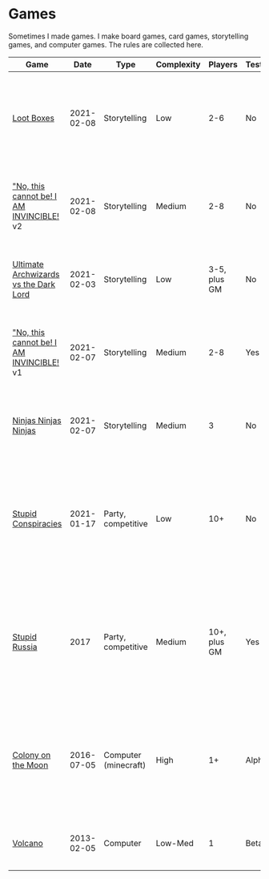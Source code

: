 # Games

Sometimes I made games. I make board games, card games, storytelling games, and computer games. The rules are collected here.

| Game                                                                     | Date       | Type                 | Complexity | Players      | Tested?  | Recommended?  | Description |
|--------------------------------------------------------------------------|------------|----------------------|------------|--------------|----------|---------------|-------------|
| [Loot Boxes](/archive/lootboxes.md)                                      | 2021-02-08 | Storytelling         | Low        | 2-6          | No       | Yes           | Players have an inventory of random items. They must use the items to solve a series of challenges.
| ["No, this cannot be! I AM INVINCIBLE!](/archive/invincible.md) v2       | 2021-02-08 | Storytelling         | Medium     | 2-8          | No       | Maybe         | Villains send wave after harder wave of enemies at the Heros, until they kill the Villains.
| [Ultimate Archwizards vs the Dark Lord](/archive/ultimate_archwizard.md) | 2021-02-03 | Storytelling         | Low        | 3-5, plus GM | No       | Yes           | One-page storytelling game about the final episode in a fight anime.
| ["No, this cannot be! I AM INVINCIBLE!](/archive/invincible1.md) v1      | 2021-02-07 | Storytelling         | Medium     | 2-8          | Yes      | No            | Villains send wave after harder wave of enemies at the Heros, until they kill the Villains.
| [Ninjas Ninjas Ninjas](/archive/ninjas.md)                               | 2021-02-07 | Storytelling         | Medium     | 3            | No       | No            | Fast, diceless storytelilng game about how cool ninjas are.
| [Stupid Conspiracies](/archive/conspiracies.md)                          | 2021-01-17 | Party, competitive   | Low        | 10+          | No       | Maybe         | Conspiracy nutjobs try to join as many conspiracies as possible, and get as many people as possibly to believe their conspiracy.
| [Stupid Russia](/archive/ninjas.md)                                      | 2017       | Party, competitive   | Medium     | 10+, plus GM | Yes      | No            | Spy directors make deals with each other, trying to report more agents than anyone else, without getting their own agents executed.
| [Colony on the Moon](/archive/colony.md)                                 | 2016-07-05 | Computer (minecraft) | High       | 1+           | Alpha    | No            | A minecraft modpack. Based around providing reductionist components and having the player do their own automation.
| [Volcano](https://github.com/za3k/volcano)                               | 2013-02-05 | Computer             | Low-Med    | 1            | Beta     | No            | An ASCII roguelike I made in college. Not much fun.
